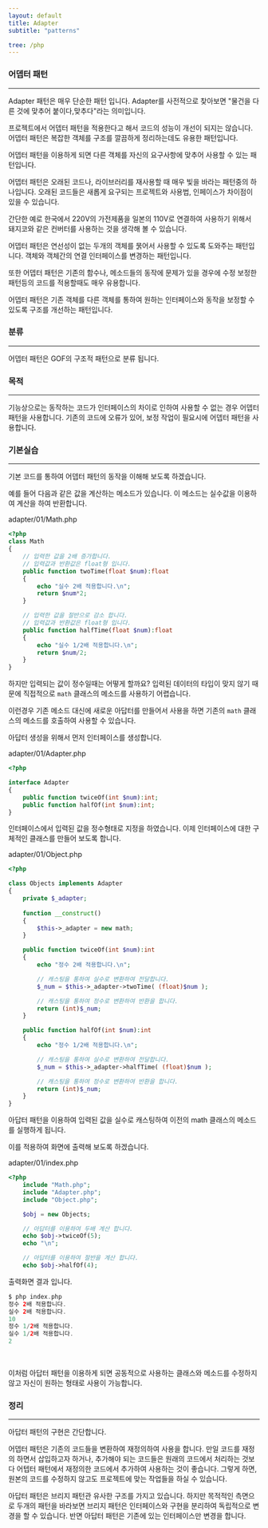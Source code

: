 ```yaml
---
layout: default
title: Adapter
subtitle: "patterns"

tree: /php
---
```


### 어뎁터 패턴
---
Adapter 패턴은 매우 단순한 패턴 입니다.
Adapter를 사전적으로 찾아보면 "물건을 다른 것에 맞추어 붙이다,맞추다"라는 의미입니다. 

 프로젝트에서 어뎁터 패턴을 적용한다고 해서 코드의 성능이 개선이 되지는 않습니다. 어뎁터 패턴은 복잡한 객체를 구조를 깔끔하게 정리하는데도 유용한 패턴입니다.

어뎁터 패턴을 이용하게 되면 다른 객체를 자신의 요구사항에 맞추어 사용할 수 있는 패턴입니다.

어뎁터 패턴은 오래된 코드나, 라이브러리를 재사용할 때 매우 빛을 바라는 패턴중의 하나입니다. 오래된 코드들은 새롭게 요구되는 프로젝트와 사용법, 인페이스가 차이점이 있을 수 있습니다.

간단한 예로 한국에서 220V의 가전제품을 일본의 110V로 연결하여 사용하기 위해서 돼지코와 같은 컨버터를 사용하는 것을 생각해 볼 수 있습니다.

어뎁터 패턴은 연선성이 없는 두개의 객체를 묽어서 사용할 수 있도록 도와주는 패턴입니다. 객체와 객체간의 연결 인터페이스를 변경하는 패턴입니다.


또한 어뎁터 패턴은 기존의 함수나, 메소드들의 동작에 문제가 있을 경우에 수정 보정한 패턴등의 코드를 적용할때도 매우 유용합니다.

어뎁터 패턴은 기존 객체를 다른 객체를 통하여 원하는 인터페이스와 동작을 보정할 수 있도록 구조를 개선하는 패턴입니다.
<br>

### 분류
---
어뎁터 패턴은 GOF의 구조적 패턴으로 분류 됩니다.

### 목적
---
기능상으로는 동작하는 코드가 인터페이스의 차이로 인하여 사용할 수 없는 경우 어뎁터 패턴을 사용합니다.
기존의 코드에 오류가 있어, 보정 작업이 필요시에 어뎁터 패턴을 사용합니다.

### 기본실습
---

기본 코드를 통하여 어뎁터 패턴의 동작을 이해해 보도록 하겠습니다.

예를 들어 다음과 같은 값을 계산하는 메소드가 있습니다. 이 메소드는 실수값을 이용하여 계산을 하여 반환합니다.

adapter/01/Math.php
```php
<?php
class Math
{
    // 입력한 값을 2배 증가합니다.
    // 입력값과 반환값은 float형 입니다.
    public function twoTime(float $num):float
    {
        echo "실수 2배 적용합니다.\n";
        return $num*2;
    }

    // 입력한 값을 절반으로 감소 합니다.
    // 입력값과 반환값은 float형 입니다.
    public function halfTime(float $num):float
    {
        echo "실수 1/2배 적용합니다.\n";
        return $num/2;
    }
}
```

하지만 입력되는 값이 정수일때는 어떻게 할까요? 입력된 데이터의 타입이 맞지 않기 때문에 직접적으로 `math` 클래스의 메소드를 사용하기 어렵습니다.

이런경우 기존 메소드 대신에 새로운 아답터를 만들어서 사용을 하면 기존의 `math` 클래스의 메소드를 호출하여 사용할 수 있습니다.

아답터 생성을 위해서 먼저 인터페이스를 생성합니다.

adapter/01/Adapter.php
```php
<?php

interface Adapter
{
    public function twiceOf(int $num):int;
    public function halfOf(int $num):int;
}
```

인터페이스에서 입력된 값을 정수형태로 지정을 하였습니다. 
이제 인터페이스에 대한 구체적인 클래스를 만들어 보도록 합니다.

adapter/01/Object.php
```php
<?php

class Objects implements Adapter
{
    private $_adapter;
    
    function __construct()
    {
        $this->_adapter = new math;
    }

    public function twiceOf(int $num):int
    {
        echo "정수 2배 적용합니다.\n";

        // 캐스팅을 통하여 실수로 변환하여 전달합니다.
        $_num = $this->_adapter->twoTime( (float)$num );

        // 캐스팅을 통하여 정수로 변환하여 반환을 합니다.
        return (int)$_num;
    }

    public function halfOf(int $num):int
    {
        echo "정수 1/2배 적용합니다.\n";

        // 캐스팅을 통하여 실수로 변환하여 전달합니다.
        $_num = $this->_adapter->halfTime( (float)$num );

        // 캐스팅을 통하여 정수로 변환하여 반환을 합니다.
        return (int)$_num;
    }
}
```

아답터 패턴을 이용하여 입력된 값을 실수로 캐스팅하여 이전의 math 클래스의 메소드를 실행하게 됩니다.

이를 적용하여 화면에 출력해 보도록 하겠습니다.

adapter/01/index.php
```php
<?php
    include "Math.php";
    include "Adapter.php";
    include "Object.php";

    $obj = new Objects;

    // 아답터를 이용하여 두배 계산 합니다.
    echo $obj->twiceOf(5);
    echo "\n";

    // 아답터를 이용하여 절반을 계산 합니다.
    echo $obj->halfOf(4);
```  

출력화면 결과 입니다.
```php
$ php index.php
정수 2배 적용합니다.
실수 2배 적용합니다.
10
정수 1/2배 적용합니다.
실수 1/2배 적용합니다.
2
```

<br>

이처럼 아답터 패턴을 이용하게 되면 공동적으로 사용하는 클래스와 메소드를 수정하지 않고 자신이 원하는 형태로 사용이 가능합니다.



### 정리
---

아답터 패턴의 구현은 간단합니다.

어뎁터 패턴은 기존의 코드들을 변환하여 재정의하여 사용을 합니다. 만일 코드를 재정의 하면서 삽입하고자 하거나, 추가해야 되는 코드들은 원래의 코드에서 처리하는 것보다 어텝터 패턴에서 재정의한 코드에서 추가하여 사용하는 것이 좋습니다. 그렇게 하면, 원본의 코드를 수정하지 않고도 프로젝트에 맞는 작업들을 하실 수 있습니다.

아답터 패턴은 브리지 패턴관 유사한 구조를 가지고 있습니다.
하지만 목적적인 측면으로 두개의 패턴을 바라보면 브리지 패턴은 인터페이스와 구현을 분리하여 독립적으로 변경을 할 수 있습니다. 반면 아답터 패턴은 기존에 있는 인터페이스만 변경을 합니다.


